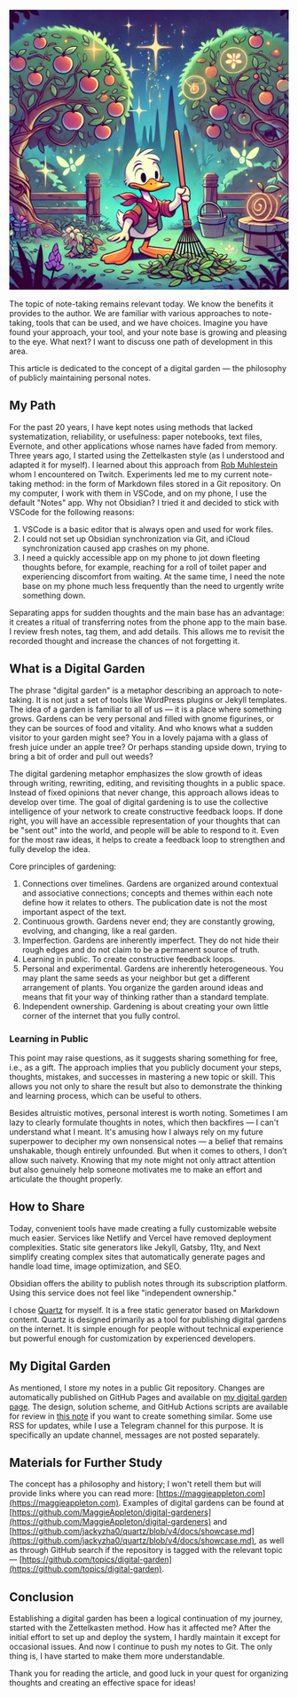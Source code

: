 ![alt text](DigitalGarden.jpg)

The topic of note-taking remains relevant today. We know the benefits it provides to the author. We are familiar with various approaches to note-taking, tools that can be used, and we have choices. Imagine you have found your approach, your tool, and your note base is growing and pleasing to the eye. What next? I want to discuss one path of development in this area.

This article is dedicated to the concept of a digital garden — the philosophy of publicly maintaining personal notes.

## My Path

For the past 20 years, I have kept notes using methods that lacked systematization, reliability, or usefulness: paper notebooks, text files, Evernote, and other applications whose names have faded from memory. Three years ago, I started using the Zettelkasten style (as I understood and adapted it for myself). I learned about this approach from [Rob Muhlestein](https://github.com/rwxrob) whom I encountered on Twitch. Experiments led me to my current note-taking method: in the form of Markdown files stored in a Git repository. On my computer, I work with them in VSCode, and on my phone, I use the default "Notes" app. Why not Obsidian? I tried it and decided to stick with VSCode for the following reasons:
1. VSCode is a basic editor that is always open and used for work files.
2. I could not set up Obsidian synchronization via Git, and iCloud synchronization caused app crashes on my phone.
3. I need a quickly accessible app on my phone to jot down fleeting thoughts before, for example, reaching for a roll of toilet paper and experiencing discomfort from waiting. At the same time, I need the note base on my phone much less frequently than the need to urgently write something down.

Separating apps for sudden thoughts and the main base has an advantage: it creates a ritual of transferring notes from the phone app to the main base. I review fresh notes, tag them, and add details. This allows me to revisit the recorded thought and increase the chances of not forgetting it.

## What is a Digital Garden

The phrase "digital garden" is a metaphor describing an approach to note-taking. It is not just a set of tools like WordPress plugins or Jekyll templates. The idea of a garden is familiar to all of us — it is a place where something grows. Gardens can be very personal and filled with gnome figurines, or they can be sources of food and vitality. And who knows what a sudden visitor to your garden might see? You in a lovely pajama with a glass of fresh juice under an apple tree? Or perhaps standing upside down, trying to bring a bit of order and pull out weeds?

The digital gardening metaphor emphasizes the slow growth of ideas through writing, rewriting, editing, and revisiting thoughts in a public space. Instead of fixed opinions that never change, this approach allows ideas to develop over time. The goal of digital gardening is to use the collective intelligence of your network to create constructive feedback loops. If done right, you will have an accessible representation of your thoughts that can be "sent out" into the world, and people will be able to respond to it. Even for the most raw ideas, it helps to create a feedback loop to strengthen and fully develop the idea.

Core principles of gardening:
1. Connections over timelines. Gardens are organized around contextual and associative connections; concepts and themes within each note define how it relates to others. The publication date is not the most important aspect of the text.
2. Continuous growth. Gardens never end; they are constantly growing, evolving, and changing, like a real garden.
3. Imperfection. Gardens are inherently imperfect. They do not hide their rough edges and do not claim to be a permanent source of truth.
4. Learning in public. To create constructive feedback loops.
5. Personal and experimental. Gardens are inherently heterogeneous. You may plant the same seeds as your neighbor but get a different arrangement of plants. You organize the garden around ideas and means that fit your way of thinking rather than a standard template.
6. Independent ownership. Gardening is about creating your own little corner of the internet that you fully control.

### Learning in Public

This point may raise questions, as it suggests sharing something for free, i.e., as a gift. The approach implies that you publicly document your steps, thoughts, mistakes, and successes in mastering a new topic or skill. This allows you not only to share the result but also to demonstrate the thinking and learning process, which can be useful to others.

Besides altruistic motives, personal interest is worth noting. Sometimes I am lazy to clearly formulate thoughts in notes, which then backfires — I can't understand what I meant. It's amusing how I always rely on my future superpower to decipher my own nonsensical notes — a belief that remains unshakable, though entirely unfounded. But when it comes to others, I don’t allow such naivety. Knowing that my note might not only attract attention but also genuinely help someone motivates me to make an effort and articulate the thought properly.

## How to Share

Today, convenient tools have made creating a fully customizable website much easier. Services like Netlify and Vercel have removed deployment complexities. Static site generators like Jekyll, Gatsby, 11ty, and Next simplify creating complex sites that automatically generate pages and handle load time, image optimization, and SEO.

Obsidian offers the ability to publish notes through its subscription platform. Using this service does not feel like "independent ownership."

I chose [Quartz](https://quartz.jzhao.xyz/) for myself. It is a free static generator based on Markdown content. Quartz is designed primarily as a tool for publishing digital gardens on the internet. It is simple enough for people without technical experience but powerful enough for customization by experienced developers.

## My Digital Garden

As mentioned, I store my notes in a public Git repository. Changes are automatically published on GitHub Pages and available on [my digital garden page](https://devirium.avvero.pw). The design, solution scheme, and GitHub Actions scripts are available for review in [this note](https://devirium.avvero.pw/2024/2024-07/How-I-Built-Devirium) if you want to create something similar. Some use RSS for updates, while I use a Telegram channel for this purpose. It is specifically an update channel, messages are not posted separately.

## Materials for Further Study

The concept has a philosophy and history; I won't retell them but will provide links where you can read more: [https://maggieappleton.com](https://maggieappleton.com). Examples of digital gardens can be found at [https://github.com/MaggieAppleton/digital-gardeners](https://github.com/MaggieAppleton/digital-gardeners) and [https://github.com/jackyzha0/quartz/blob/v4/docs/showcase.md](https://github.com/jackyzha0/quartz/blob/v4/docs/showcase.md), as well as through GitHub search if the repository is tagged with the relevant topic — [https://github.com/topics/digital-garden](https://github.com/topics/digital-garden).

## Conclusion

Establishing a digital garden has been a logical continuation of my journey, started with the Zettelkasten method. How has it affected me? After the initial effort to set up and deploy the system, I hardly maintain it except for occasional issues. And now I continue to push my notes to Git. The only thing is, I have started to make them more understandable.

Thank you for reading the article, and good luck in your quest for organizing thoughts and creating an effective space for ideas!